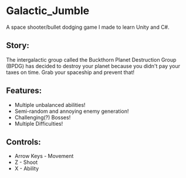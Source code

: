 # Galactic_Jumble
A space shooter/bullet dodging game I made to learn Unity and C#.

## Story:
The intergalactic group called the Buckthorn Planet Destruction Group (BPDG) has decided to destroy your planet because you didn't pay your taxes on time.
Grab your spaceship and prevent that!

## Features:
- Multiple unbalanced abilities!
- Semi-random and annoying enemy generation!
- Challenging(?) Bosses!
- Multiple Difficulties!

## Controls:
- Arrow Keys - Movement
- Z - Shoot
- X - Ability
